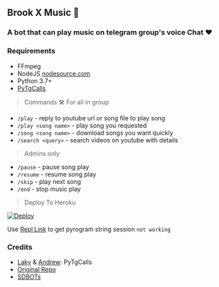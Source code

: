 <h2 align="centre"> Brook X Music 🎵</h2>

### A bot that can play music on telegram group's voice Chat ❤️

<h3>Requirements </h3>

- FFmpeg
- NodeJS [nodesource.com](https://nodesource.com/)
- Python 3.7+
- [PyTgCalls](https://github.com/pytgcalls/pytgcalls)

> Commands 🛠
> For all in group
- `/play` - reply to youtube url or song file to play song
- `/play <song name>` - play song you requested
- `/song <song name>` - download songs you want quickly
- `/search <query>` - search videos on youtube with details

> Admins only
- `/pause` - pause song play
- `/resume` - resume song play
- `/skip` - play next song
- `/end` - stop music play

> Deploy To Heroku</h4>

[![Deploy](https://www.herokucdn.com/deploy/button.svg)](https://heroku.com/deploy?template=https://github.com/Sadew451/SDGroupMusicPlayer)

Use [Repl Link](https://replit.com/@SpEcHiDe/GenerateStringSession) to get pyrogram string session `not working`

### Credits

- [Laky](https://github.com/Laky-64) & [Andrew](https://github.com/AndrewLaneX): PyTgCalls
- [Original Repo](https://github.com/suprojects/CallsMusic)
- [SDBOTs](https://t.me/SDBOTs_Inifinity)

